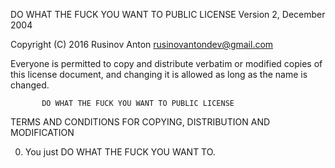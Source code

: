 DO WHAT THE FUCK YOU WANT TO PUBLIC LICENSE
Version 2, December 2004

Copyright (C) 2016 Rusinov Anton <rusinovantondev@gmail.com>

Everyone is permitted to copy and distribute verbatim or modified
copies of this license document, and changing it is allowed as long
as the name is changed.

           DO WHAT THE FUCK YOU WANT TO PUBLIC LICENSE
  TERMS AND CONDITIONS FOR COPYING, DISTRIBUTION AND MODIFICATION

 0. You just DO WHAT THE FUCK YOU WANT TO.
